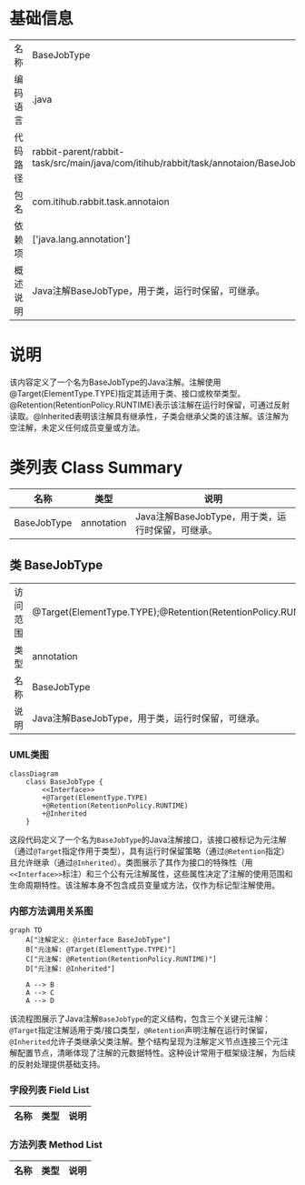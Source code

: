 # 基础信息

|      |      |
|------|------|
| 名称 | BaseJobType |
| 编码语言 | .java |
| 代码路径 | rabbit-parent/rabbit-task/src/main/java/com/itihub/rabbit/task/annotaion/BaseJobType.java |
| 包名 | com.itihub.rabbit.task.annotaion |
| 依赖项 | ['java.lang.annotation'] |
| 概述说明 | Java注解BaseJobType，用于类，运行时保留，可继承。 |

# 说明

该内容定义了一个名为BaseJobType的Java注解。注解使用@Target(ElementType.TYPE)指定其适用于类、接口或枚举类型。@Retention(RetentionPolicy.RUNTIME)表示该注解在运行时保留，可通过反射读取。@Inherited表明该注解具有继承性，子类会继承父类的该注解。该注解为空注解，未定义任何成员变量或方法。

# 类列表 Class Summary

| 名称   | 类型  | 说明 |
|-------|------|-------------|
| BaseJobType | annotation | Java注解BaseJobType，用于类，运行时保留，可继承。 |



## 类 BaseJobType

|      |      |
|------|------|
| 访问范围 | @Target(ElementType.TYPE);@Retention(RetentionPolicy.RUNTIME);@Inherited;public |
| 类型 | annotation |
| 名称 | BaseJobType |
| 说明 | Java注解BaseJobType，用于类，运行时保留，可继承。 |


### UML类图

```mermaid
classDiagram
    class BaseJobType {
        <<Interface>>
        +@Target(ElementType.TYPE)
        +@Retention(RetentionPolicy.RUNTIME)
        +@Inherited
    }
```

这段代码定义了一个名为`BaseJobType`的Java注解接口，该接口被标记为元注解（通过`@Target`指定作用于类型），具有运行时保留策略（通过`@Retention`指定）且允许继承（通过`@Inherited`）。类图展示了其作为接口的特殊性（用`<<Interface>>`标注）和三个公有元注解属性，这些属性决定了注解的使用范围和生命周期特性。该注解本身不包含成员变量或方法，仅作为标记型注解使用。


### 内部方法调用关系图

```mermaid
graph TD
    A["注解定义: @interface BaseJobType"]
    B["元注解: @Target(ElementType.TYPE)"]
    C["元注解: @Retention(RetentionPolicy.RUNTIME)"]
    D["元注解: @Inherited"]
    
    A --> B
    A --> C
    A --> D
```

该流程图展示了Java注解`BaseJobType`的定义结构，包含三个关键元注解：`@Target`指定注解适用于类/接口类型，`@Retention`声明注解在运行时保留，`@Inherited`允许子类继承父类注解。整个结构呈现为注解定义节点连接三个元注解配置节点，清晰体现了注解的元数据特性。这种设计常用于框架级注解，为后续的反射处理提供基础支持。

### 字段列表 Field List

| 名称  | 类型  | 说明 |
|-------|-------|------|

### 方法列表 Method List

| 名称  | 类型  | 说明 |
|-------|-------|------|




